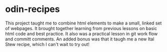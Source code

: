 # odin-recipes
This project taught me to combine html elements to make a small, linked set of webpages. It brought together learning from previous lessons on basic html code and best practice. It also was a practical lesson in git work flow and committ comments.
An added bonus was that it taugh me a new Ital Stew recipe, which I can't wait to try out! 